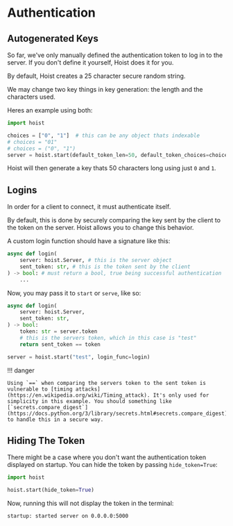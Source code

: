 # Authentication

## Autogenerated Keys

So far, we've only manually defined the authentication token to log in to the server. If you don't define it yourself, Hoist does it for you.

By default, Hoist creates a 25 character secure random string.

We may change two key things in key generation: the length and the characters used.

Heres an example using both:

```py
import hoist

choices = ["0", "1"]  # this can be any object thats indexable
# choices = "01"
# choices = ("0", "1")
server = hoist.start(default_token_len=50, default_token_choices=choices)
```

Hoist will then generate a key thats 50 characters long using just `0` and `1`.

## Logins

In order for a client to connect, it must authenticate itself.

By default, this is done by securely comparing the key sent by the client to the token on the server. Hoist allows you to change this behavior.

A custom login function should have a signature like this:

```py
async def login(
    server: hoist.Server, # this is the server object
    sent_token: str, # this is the token sent by the client
) -> bool: # must return a bool, true being successful authentication
    ...
```

Now, you may pass it to `start` or `serve`, like so:

```py
async def login(
    server: hoist.Server,
    sent_token: str,
) -> bool:
    token: str = server.token
    # this is the servers token, which in this case is "test"
    return sent_token == token

server = hoist.start("test", login_func=login)
```

!!! danger

    Using `==` when comparing the servers token to the sent token is vulnerable to [timing attacks](https://en.wikipedia.org/wiki/Timing_attack). It's only used for simplicity in this example. You should something like [`secrets.compare_digest`](https://docs.python.org/3/library/secrets.html#secrets.compare_digest) to handle this in a secure way.

## Hiding The Token

There might be a case where you don't want the authentication token displayed on startup. You can hide the token by passing `hide_token=True`:

```py
import hoist

hoist.start(hide_token=True)
```

Now, running this will not display the token in the terminal:

```
startup: started server on 0.0.0.0:5000
```
